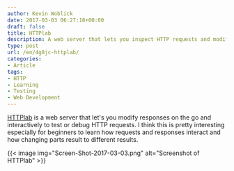 ```yaml
---
author: Kevin Woblick
date: 2017-03-03 06:27:18+00:00
draft: false
title: HTTPlab
description: A web server that lets you inspect HTTP requests and modify responses.
type: post
url: /en/4g8jc-httplab/
categories:
- Article
tags:
- HTTP
- Learning
- Testing
- Web Development
---
```


[HTTPlab](https://github.com/gchaincl/httplab) is a web server that let's you modify responses on the go and interactively to test or debug HTTP requests. I think this is pretty interesting especially for beginners to learn how requests and responses interact and how changing parts result to different results.

{{< image img="Screen-Shot-2017-03-03.png" alt="Screenshot of HTTPlab" >}}
